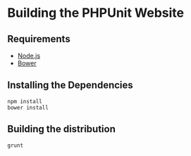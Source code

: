 # Building the PHPUnit Website

## Requirements

- [Node.js](http://nodejs.org/)
- [Bower](http://bower.io/)

## Installing the Dependencies

    npm install
    bower install

## Building the distribution

    grunt